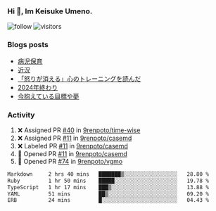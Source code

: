 ### Hi 👋, Im Keisuke Umeno.

<!--
**9renpoto/9renpoto** is a ✨ _special_ ✨ repository because its `README.md` (this file) appears on your GitHub profile.

Here are some ideas to get you started:

- 🔭 I’m currently working on ...
- 🌱 I’m currently learning ...
- 👯 I’m looking to collaborate on ...
- 🤔 I’m looking for help with ...
- 💬 Ask me about ...
- 📫 How to reach me: ...
- 😄 Pronouns: ...
- ⚡ Fun fact: ...
-->

![follow](https://img.shields.io/github/followers/9renpoto?label=Follow&style=social)
![visitors](https://komarev.com/ghpvc/?username=9renpoto&label=Profile%20views&color=0e75b6&style=flat)

### Blogs posts

<!-- BLOG-POST-LIST:START -->
- [病児保育](https://9renpoto.win/entry/2025/09/25/childcare_for_sick_children)
- [近況](https://9renpoto.win/entry/2025/04/05/current_status)
- [「怒りが消える」心のトレーニングを読んだ](https://9renpoto.win/entry/2025/02/01/anger-management)
- [2024年終わり](https://9renpoto.win/entry/2024/12/31/2024-end)
- [今抱えている目標や夢](https://9renpoto.win/entry/2024/12/02/objective)
<!-- BLOG-POST-LIST:END -->

### Activity

<!--START_SECTION:activity-->
1. ❌ Assigned PR [#40](undefined) in [9renpoto/time-wise](https://github.com/9renpoto/time-wise)
2. ❌ Assigned PR [#11](undefined) in [9renpoto/casemd](https://github.com/9renpoto/casemd)
3. ❌ Labeled PR [#11](undefined) in [9renpoto/casemd](https://github.com/9renpoto/casemd)
4. 💪 Opened PR [#11](undefined) in [9renpoto/casemd](https://github.com/9renpoto/casemd)
5. 💪 Opened PR [#74](undefined) in [9renpoto/vgmo](https://github.com/9renpoto/vgmo)
<!--END_SECTION:activity-->

<!--START_SECTION:waka-->

```txt
Markdown     2 hrs 40 mins   ███████▒░░░░░░░░░░░░░░░░░   28.80 %
Ruby         1 hr 50 mins    █████░░░░░░░░░░░░░░░░░░░░   19.78 %
TypeScript   1 hr 17 mins    ███▒░░░░░░░░░░░░░░░░░░░░░   13.88 %
YAML         51 mins         ██▒░░░░░░░░░░░░░░░░░░░░░░   09.20 %
ERB          24 mins         █░░░░░░░░░░░░░░░░░░░░░░░░   04.43 %
```

<!--END_SECTION:waka-->
